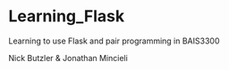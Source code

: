 # Learning_Flask
Learning to use Flask and pair programming in BAIS3300

Nick Butzler & Jonathan Mincieli 
